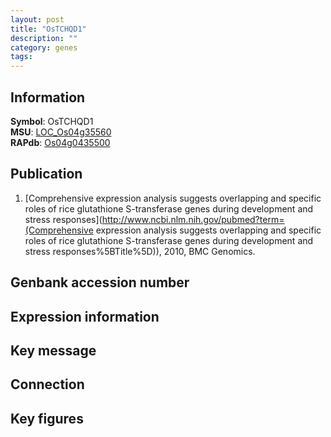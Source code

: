 ```yaml
---
layout: post
title: "OsTCHQD1"
description: ""
category: genes
tags: 
---
```


## Information
__Symbol__: OsTCHQD1  
__MSU__: [LOC_Os04g35560](http://rice.plantbiology.msu.edu/cgi-bin/ORF_infopage.cgi?orf=LOC_Os04g35560)  
__RAPdb__: [Os04g0435500](http://rapdb.dna.affrc.go.jp/viewer/gbrowse_details/irgsp1?name=Os04g0435500)  

## Publication
1. [Comprehensive expression analysis suggests overlapping and specific roles of rice glutathione S-transferase genes during development and stress responses](http://www.ncbi.nlm.nih.gov/pubmed?term=(Comprehensive expression analysis suggests overlapping and specific roles of rice glutathione S-transferase genes during development and stress responses%5BTitle%5D)), 2010, BMC Genomics.

## Genbank accession number

## Expression information

## Key message

## Connection

## Key figures


